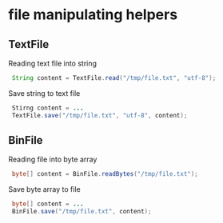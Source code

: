
# file manipulating helpers


## TextFile

Reading text file into string

```java
 String content = TextFile.read("/tmp/file.txt", "utf-8");
```
Save string to text file

```java
 Stirng content = ...
 TextFile.save("/tmp/file.txt", "utf-8", content);
```

## BinFile

Reading file into byte array

```java
 byte[] content = BinFile.readBytes("/tmp/file.txt");
```
Save byte array to file

```java
 byte[] content = ...
 BinFile.save("/tmp/file.txt", content);
```


